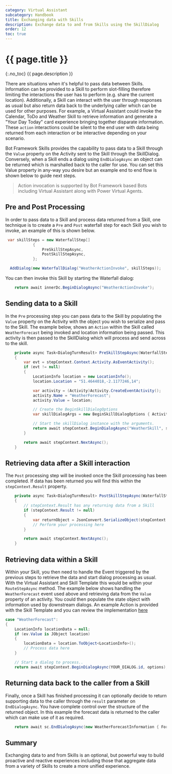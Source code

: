 ```yaml
---
category: Virtual Assistant
subcategory: Handbook
title: Exchanging data with Skills
description: Exchange data to and from Skills using the SkillDialog
order: 12
toc: true
---
```


# {{ page.title }}
{:.no_toc}
{{ page.description }}

There are situations when it's helpful to pass data between Skills. Information can be provided to a Skill to perform slot-filling therefore limiting the interactions the user has to perform (e.g. share the current location). Additionally, a Skill can interact with the user through responses as usual but also return data back to the underlying caller which can be used for other purposes. For example, a Virtual Assistant could invoke the Calendar, ToDo and Weather Skill to retrieve information and generate a "Your Day Today" card experience bringing together disparate information. These `action` interactions could be silent to the end user with data being returned from each interaction or be interactive depending on your scenario.

Bot Framework Skills provides the capability to pass data to a Skill through the `Value` property on the Activity sent to the Skill through the SkillDialog. Conversely, when a Skill ends a dialog using `EndDialogAsync` an object can be returned which is marshalled back to the caller for use. You can set this Value property in any-way you desire but an example end to end flow is shown below to guide next steps.

> Action invocation is supported by Bot Framework based Bots including Virtual Assistant along with Power Virtual Agents.

## Pre and Post Processing

In order to pass data to a Skill and process data returned from a Skill, one technique is to create a `Pre` and `Post` waterfall step for each Skill you wish to invoke, an example of this is shown below.

```csharp
 var skillSteps = new WaterfallStep[]
            {
                PreSkillStepAsync,
                PostSkillStepAsync,
            };

  AddDialog(new WaterfallDialog("WeatherActionInvoke", skillSteps));
```

You can then invoke this Skill by starting the Waterfall dialog:

```csharp
    return await innerDc.BeginDialogAsync("WeatherActionInvoke");
```

## Sending data to a Skill

In the `Pre` processing step you can pass data to the Skill by populating the `Value` property on the Activity with the object you wish to serialize and pass to the Skill. The example below, shows an `Action` within the Skill called `WeatherForecast` being invoked and location information being passed. This activity is then passed to the SkillDialog which will process and send across to the skill.

```csharp
    private async Task<DialogTurnResult> PreSkillStepAsync(WaterfallStepContext stepContext, CancellationToken cancellationToken)
    {
        var evt = stepContext.Context.Activity.AsEventActivity();
        if (evt != null)
        {
            LocationInfo location = new LocationInfo();
            location.Location = "51.4644018,-2.1177246,14";

            var activity = (Activity)Activity.CreateEventActivity();
            activity.Name = "WeatherForecast";
            activity.Value = location;

            // Create the BeginSkillDialogOptions
            var skillDialogArgs = new BeginSkillDialogOptions { Activity = activity };

            // Start the skillDialog instance with the arguments. 
            return await stepContext.BeginDialogAsync("WeatherSkill", skillDialogArgs, cancellationToken);
        }

        return await stepContext.NextAsync();
    }
```

## Retrieving data after a Skill interaction

The `Post` processing step will be invoked once the Skill processing has been completed. If data has been returned you will find this within the `stepContext.Result` property.

```csharp
    private async Task<DialogTurnResult> PostSkillStepAsync(WaterfallStepContext stepContext, CancellationToken cancellationToken)
    {
        // stepContext.Result has any returning data from a Skill
        if (stepContext.Result != null)
        {
            var returnObject = JsonConvert.SerializeObject(stepContext.Result);
            // Perform your processing here
        }

        return await stepContext.NextAsync();
    }
```

## Retrieving data within a Skill

Within your Skill, you then need to handle the Event triggered by the previous steps to retrieve the data and start dialog processing as usual. With the Virtual Assistant and Skill Template this would be within your `RouteStepAsync` method. The example below shows handling the `WeatherForecast` event used above and retrieving data from the `Value` property of an activity. You could then populate the state object with information used by downstream dialogs. An example Action is provided with the Skill Template and you can review the implementation [here]({{site.repo}}/blob/main/samples/csharp/skill/SkillSample/Dialogs/MainDialog.cs#L237)

```csharp
case "WeatherForecast":
{
    LocationInfo locationData = null;
    if (ev.Value is JObject location)
    {
        locationData = location.ToObject<LocationInfo>();
        // Process data here
    }

    // Start a dialog to process..
    return await stepContext.BeginDialogAsync(YOUR_DIALOG.id, options);
```

## Returning data back to the caller from a Skill

Finally, once a Skill has finished processing it can optionally decide to return supporting data to the caller through the `result` parameter on `EndDialogAsync`. You have complete control over the structure of the returned object. In this example the forecast data is returned to the caller which can make use of it as required. 

```csharp
    return await sc.EndDialogAsync(new WeatherForecastInformation { Forecast = forecast });
```

## Summary

Exchanging data to and from Skills is an optional, but powerful way to build proactive and reactive experiences including those that aggregate data from a variety of Skills to create a more unified experience. 
